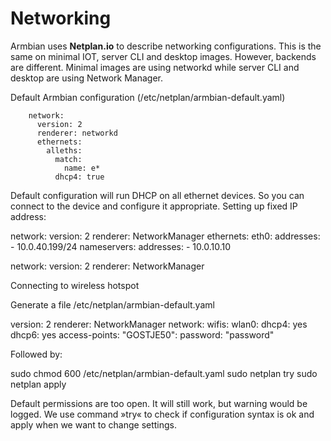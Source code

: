 # Networking

Armbian uses **Netplan.io** to describe networking configurations. This is the same on minimal IOT, server CLI and desktop images. However, backends are different. Minimal images are using networkd while server CLI and desktop are using Network Manager.

Default Armbian configuration (/etc/netplan/armbian-default.yaml)

        network:
          version: 2
          renderer: networkd
          ethernets:
            alleths:
              match:
                name: e*
              dhcp4: true

Default configuration will run DHCP on all ethernet devices. So you can connect to the device and configure it appropriate. Setting up fixed IP address:

network:
  version: 2
  renderer: NetworkManager
  ethernets:
    eth0:
      addresses:
        - 10.0.40.199/24
      nameservers:
        addresses:
          - 10.0.10.10


network:
  version: 2
  renderer: NetworkManager

Connecting to wireless hotspot

Generate a file /etc/netplan/armbian-default.yaml

version: 2
renderer: NetworkManager
network:
  wifis:
    wlan0:
      dhcp4: yes
      dhcp6: yes
      access-points:
        "GOSTJE50":
          password: "password"

Followed by: 

sudo chmod 600 /etc/netplan/armbian-default.yaml 
sudo netplan try
sudo netplan apply

Default permissions are too open. It will still work, but warning would be logged. We use command »try« to check if configuration syntax is ok and apply when we want to change settings.
